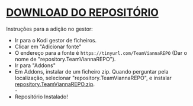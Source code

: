 # <a href="repository.TeamViannaREPO.zip">DOWNLOAD DO REPOSITÓRIO</a>

Instruções para a adição no gestor:


<p align="left">
  <ul>
    <li>Ir para o Kodi gestor de ficheiros.</li>
    <li>Clicar em "Adicionar fonte"</li>
    <li>O endereço para a fonte é <code>https://tinyurl.com/TeamViannaREPO</code> (Dar o nome de "repository.TeamViannaREPO").</li>
    <li>Ir para "Addons"</li>
    <li>Em Addons, instalar de um ficheiro zip. Quando perguntar pela localização, selecionar "repository.TeamViannaREPO", e instalar <a href="repository.TeamViannaREPO.zip">repository.TeamViannaREPO.zip</a>.</li>
    -
    <li>Repositório Instalado!</li>
    
</ul>

                                      
                                       

</p>

